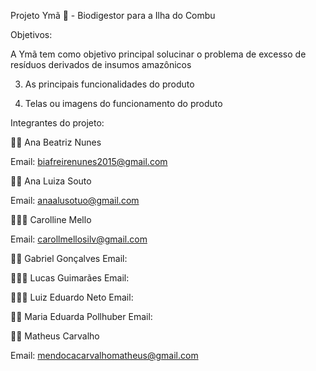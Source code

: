 Projeto Ymã 🌿 - Biodigestor para a Ilha do Combu
   
Objetivos:

A Ymã tem como objetivo principal solucinar o problema de excesso de resíduos derivados de insumos amazônicos 

3. As principais funcionalidades do produto
   
5. Telas ou imagens do funcionamento do produto
   
Integrantes do projeto:

👩🏻 Ana Beatriz Nunes

Email: biafreirenunes2015@gmail.com 

👩🏻 Ana Luiza Souto

Email: anaalusotuo@gmail.com

👱🏻‍♀️ Carolline Mello

Email: carollmellosilv@gmail.com

🧑🏻 Gabriel Gonçalves
Email:

🧔🏻‍♂️ Lucas Guimarães 
Email:

👨🏽‍🦱 Luiz Eduardo Neto
Email:

👩🏻 Maria Eduarda Pollhuber
Email:

🧑🏻 Matheus Carvalho

Email: mendocacarvalhomatheus@gmail.com
   
